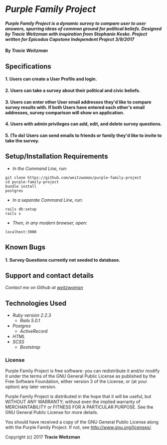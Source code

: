 # _Purple Family Project_

#### _Purple Family Project is a dynamic survey to compare user to user answers, spurring ideas of common ground for political beliefs. Designed by Tracie Weitzman with inspiration from Stephanie Keske. Project written for Epicodus Capstone Independent Project 3/9/2017_

#### By _**Tracie Weitzman**_

## Specifications

#### 1. Users can create a User Profile and login.

#### 2. Users can take a survey about their political and civic beliefs.

#### 3. Users can enter other User email addresses they'd like to compare survey results with. If both Users have entered each other's email addresses, survey comparison will show on application.

#### 4. Users with admin privileges can add, edit, and delete survey questions.

#### 5. (To do) Users can send emails to friends or family they'd like to invite to take the survey.

## Setup/Installation Requirements

* _In the Command Line, run:_
```
git clone https://github.com/weitzwoman/purple-family-project
cd purple-family-project
bundle install
postgres
```

* _In a separate Command Line, run:_
```
rails db:setup
rails s
```
* _Then, in any modern browser, open:_
```
localhost:3000
```

## Known Bugs

#### 1. Survey Questions currently not seeded to database.

## Support and contact details

_Contact me on Github at [weitzwoman](https://github.com/weitzwoman)_

## Technologies Used

* _Ruby version 2.2.3_
  * _Rails 5.0.1_
* _Postgres_
  * _ActiveRecord_
* _HTML_
* _SCSS_
  * _Bootstrap_

### License

Purple Family Project is free software: you can redistribute it and/or modify it under the terms of the GNU General Public License as published by the Free Software Foundation, either version 3 of the License, or (at your option) any later version.

Purple Family Project is distributed in the hope that it will be useful, but WITHOUT ANY WARRANTY; without even the implied warranty of MERCHANTABILITY or FITNESS FOR A PARTICULAR PURPOSE. See the GNU General Public License for more details.

You should have received a copy of the GNU General Public License along with the Purple Family Project. If not, see http://www.gnu.org/licenses/.

Copyright (c) 2017 **Tracie Weitzman**
